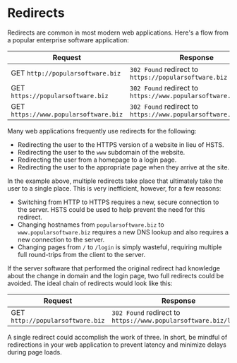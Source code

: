 # Redirects

Redirects are common in most modern web applications. Here's a flow from a popular enterprise software application:

| Request | Response |
| -- | -- |
| GET `http://popularsoftware.biz` | `302 Found` redirect to `https://popularsoftware.biz` |
| GET `https://popularsoftware.biz` | `302 Found` redirect to `https://www.popularsoftware.biz` |
| GET `https://www.popularsoftware.biz` | `302 Found` redirect to `https://www.popularsoftware.biz/login` |

Many web applications frequently use redirects for the following:

- Redirecting the user to the HTTPS version of a website in lieu of HSTS.
- Redirecting the user to the `www` subdomain of the website.
- Redirecting the user from a homepage to a login page.
- Redirecting the user to the appropriate page when they arrive at the site.

In the example above, multiple redirects take place that ultimately take the user to a single place. This is very inefficient, however, for a few reasons:

- Switching from HTTP to HTTPS requires a new, secure connection to the server. HSTS could be used to help prevent the need for this redirect.
- Changing hostnames from `popularsoftware.biz` to `www.popularsoftware.biz` requires a new DNS lookup and also requires a new connection to the server.
- Changing pages from `/` to `/login` is simply wasteful, requiring multiple full round-trips from the client to the server.

If the server software that performed the original redirect had knowledge about the change in domain and the login page, two full redirects could be avoided. The ideal chain of redirects would look like this:

| Request | Response |
| -- | -- |
| GET `http://popularsoftware.biz` | `302 Found` redirect to `https://www.popularsoftware.biz/login` |

A single redirect could accomplish the work of three. In short, be mindful of redirections in your web application to prevent latency and minimize delays during page loads.
